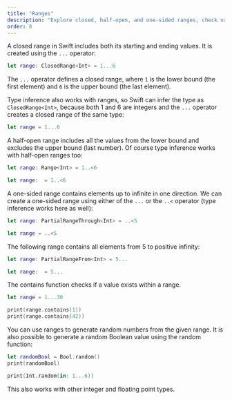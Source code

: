 ```yaml
---
title: "Ranges"
description: "Explore closed, half-open, and one-sided ranges, check values with contains, and generate random numbers in ranges."
order: 8
---
```


A closed range in Swift includes both its starting and ending values. It is created using the `...` operator:

```swift
let range: ClosedRange<Int> = 1...6
```

The `...` operator defines a closed range, where `1` is the lower bound (the first element) and `6` is the upper bound (the last element).

Type inference also works with ranges, so Swift can infer the type as `ClosedRange<Int>`, because both 1 and 6 are integers and the `...` operator creates a closed range of the same type:

```swift
let range = 1...6
```

A half-open range includes all the values from the lower bound and excludes the upper bound (last number). Of course type inference works with half-open ranges too:

```swift
let range: Range<Int> = 1..<6

let range:  = 1..<6
```

A one-sided range contains elements up to infinite in one direction. We can create a one-sided range using either of the `...` or the `..<` operator (type inference works here as well):

```swift
let range: PartialRangeThrough<Int> = ..<5

let range = ..<5
```

The following range contains all elements from 5 to positive infinity:

```swift
let range: PartialRangeFrom<Int> = 5...

let range:  = 5...
```

The contains function checks if a value exists within a range. 

```swift
let range = 1...30

print(range.contains(1)) 
print(range.contains(42))
```

You can use ranges to generate random numbers from the given range. It is also possible to generate a random Boolean value using the random function:

```swift
let randomBool = Bool.random()
print(randomBool)

print(Int.random(in: 1...6))
```

This also works with other integer and floating point types.


